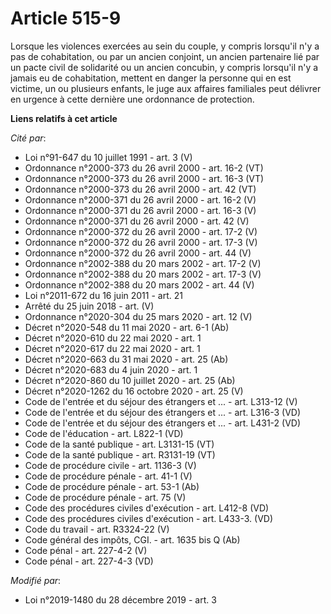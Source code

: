 # Article 515-9

Lorsque les violences exercées au sein du couple, y compris lorsqu'il n'y a pas de cohabitation, ou par un ancien conjoint,
un ancien partenaire lié par un pacte civil de solidarité ou un ancien concubin, y compris lorsqu'il n'y a jamais eu de
cohabitation, mettent en danger la personne qui en est victime, un ou plusieurs enfants, le juge aux affaires familiales peut
délivrer en urgence à cette dernière une ordonnance de protection.

**Liens relatifs à cet article**

_Cité par_:

  - Loi n°91-647 du 10 juillet 1991 - art. 3 (V)
  - Ordonnance n°2000-373 du 26 avril 2000 - art. 16-2 (VT)
  - Ordonnance n°2000-373 du 26 avril 2000 - art. 16-3 (VT)
  - Ordonnance n°2000-373 du 26 avril 2000 - art. 42 (VT)
  - Ordonnance n°2000-371 du 26 avril 2000 - art. 16-2 (V)
  - Ordonnance n°2000-371 du 26 avril 2000 - art. 16-3 (V)
  - Ordonnance n°2000-371 du 26 avril 2000 - art. 42 (V)
  - Ordonnance n°2000-372 du 26 avril 2000 - art. 17-2 (V)
  - Ordonnance n°2000-372 du 26 avril 2000 - art. 17-3 (V)
  - Ordonnance n°2000-372 du 26 avril 2000 - art. 44 (V)
  - Ordonnance n°2002-388 du 20 mars 2002 - art. 17-2 (V)
  - Ordonnance n°2002-388 du 20 mars 2002 - art. 17-3 (V)
  - Ordonnance n°2002-388 du 20 mars 2002 - art. 44 (V)
  - Loi n°2011-672 du 16 juin 2011 - art. 21
  - Arrêté du 25 juin 2018 - art. (V)
  - Ordonnance n°2020-304 du 25 mars 2020 - art. 12 (V)
  - Décret n°2020-548 du 11 mai 2020 - art. 6-1 (Ab)
  - Décret n°2020-610 du 22 mai 2020 - art. 1
  - Décret n°2020-617 du 22 mai 2020 - art. 1
  - Décret n°2020-663 du 31 mai 2020 - art. 25 (Ab)
  - Décret n°2020-683 du 4 juin 2020 - art. 1
  - Décret n°2020-860 du 10 juillet 2020 - art. 25 (Ab)
  - Décret n°2020-1262 du 16 octobre 2020 - art. 25 (V)
  - Code de l'entrée et du séjour des étrangers et ... - art. L313-12 (V)
  - Code de l'entrée et du séjour des étrangers et ... - art. L316-3 (VD)
  - Code de l'entrée et du séjour des étrangers et ... - art. L431-2 (VD)
  - Code de l'éducation - art. L822-1 (VD)
  - Code de la santé publique - art. L3131-15 (VT)
  - Code de la santé publique - art. R3131-19 (VT)
  - Code de procédure civile - art. 1136-3 (V)
  - Code de procédure pénale - art. 41-1 (V)
  - Code de procédure pénale - art. 53-1 (Ab)
  - Code de procédure pénale - art. 75 (V)
  - Code des procédures civiles d'exécution - art. L412-8 (VD)
  - Code des procédures civiles d'exécution - art. L433-3.  (VD)
  - Code du travail - art. R3324-22 (V)
  - Code général des impôts, CGI. - art. 1635 bis Q (Ab)
  - Code pénal - art. 227-4-2 (V)
  - Code pénal - art. 227-4-3 (VD)

_Modifié par_:

  - Loi n°2019-1480 du 28 décembre 2019 - art. 3

